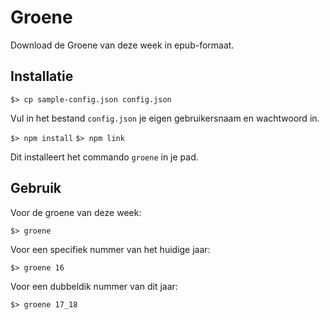 # Groene

Download de Groene van deze week in epub-formaat.

## Installatie

`$> cp sample-config.json config.json`

Vul in het bestand `config.json` je eigen gebruikersnaam en wachtwoord
in.

`$> npm install`
`$> npm link`

Dit installeert het commando `groene` in je pad.

## Gebruik

Voor de groene van deze week:

`$> groene`

Voor een specifiek nummer van het huidige jaar:

`$> groene 16`

Voor een dubbeldik nummer van dit jaar:

`$> groene 17_18`
